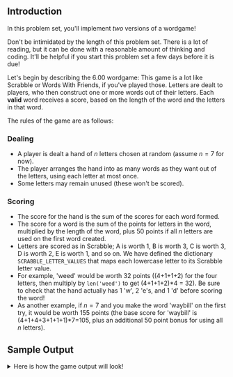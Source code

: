 ## Introduction

In this problem set, you'll implement *two* versions of a wordgame!

Don't be intimidated by the length of this problem set. There is a lot of reading, but it can be done with a reasonable amount of thinking and coding. It'll be helpful if you start this problem set a few days before it is due!

Let's begin by describing the 6.00 wordgame: This game is a lot like Scrabble or Words With Friends, if you've played those. Letters are dealt to players, who then construct one or more words out of their letters. Each **valid** word receives a score, based on the length of the word and the letters in that word.

The rules of the game are as follows:

### Dealing

- A player is dealt a hand of $n$ letters chosen at random (assume $n=7$ for now).
- The player arranges the hand into as many words as they want out of the letters, using each letter at most once.
- Some letters may remain unused (these won't be scored).

### Scoring

- The score for the hand is the sum of the scores for each word formed.
- The score for a word is the sum of the points for letters in the word, multiplied by the length of the word, plus 50 points if all $n$ letters are used on the first word created.
- Letters are scored as in Scrabble; A is worth 1, B is worth 3, C is worth 3, D is worth 2, E is worth 1, and so on. We have defined the dictionary `SCRABBLE_LETTER_VALUES` that maps each lowercase letter to its Scrabble letter value.
- For example, 'weed' would be worth 32 points ((4+1+1+2) for the four letters, then multiply by `len('weed')` to get (4+1+1+2)*4 = 32). Be sure to check that the hand actually has 1 'w', 2 'e's, and 1 'd' before scoring the word!
- As another example, if $n=7$ and you make the word 'waybill' on the first try, it would be worth 155 points (the base score for 'waybill' is (4+1+4+3+1+1+1)*7=105, plus an additional 50 point bonus for using all $n$ letters).

## Sample Output

<details>
    <summary>Here is how the game output will look!</summary>
    
    Loading word list from file...
       83667 words loaded.
    Enter n to deal a new hand, r to replay the last hand, or e to end game: n
    Current Hand: p z u t t t o
    Enter word, or a "." to indicate that you are finished: tot
    "tot" earned 9 points. Total: 9 points
    Current Hand: p z u t
    Enter word, or a "." to indicate that you are finished: .
    Total score: 9 points.
    
    Enter n to deal a new hand, r to replay the last hand, or e to end game: r
    Current Hand: p z u t t t o
    Enter word, or a "." to indicate that you are finished: top
    "top" earned 15 points. Total: 15 points
    Current Hand: z u t t
    Enter word, or a "." to indicate that you are finished: tu
    Invalid word, please try again.
    Current Hand: z u t t
    Enter word, or a "." to indicate that you are finished: .
    Total score: 15 points.
    
    Enter n to deal a new hand, r to replay the last hand, or e to end game: n
    Current Hand: a q w f f i p
    Enter word, or a "." to indicate that you are finished: paw
    "paw" earned 24 points. Total: 24 points
    Current Hand: q f f i
    Enter word, or a "." to indicate that you are finished: qi
    "qi" earned 22 points. Total: 46 points
    Current Hand: f f
    Enter word, or a "." to indicate that you are finished: .
    Total score: 46 points.
    
    Enter n to deal a new hand, r to replay the last hand, or e to end game: n
    Current Hand: a r e t i i n
    Enter word, or a "." to indicate that you are finished: inertia
    "inertia" earned 99 points. Total: 99 points
    Run out of letters. Total score: 99 points.
    
    Enter n to deal a new hand, r to replay the last hand, or e to end game: e
</details>
